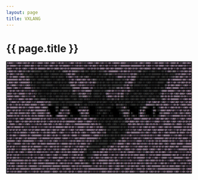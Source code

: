 ```yaml
---
layout: page
title: VXLANG
---
```


# {{ page.title }}

<img src="image/vxlang.gif" loop=infinite />

